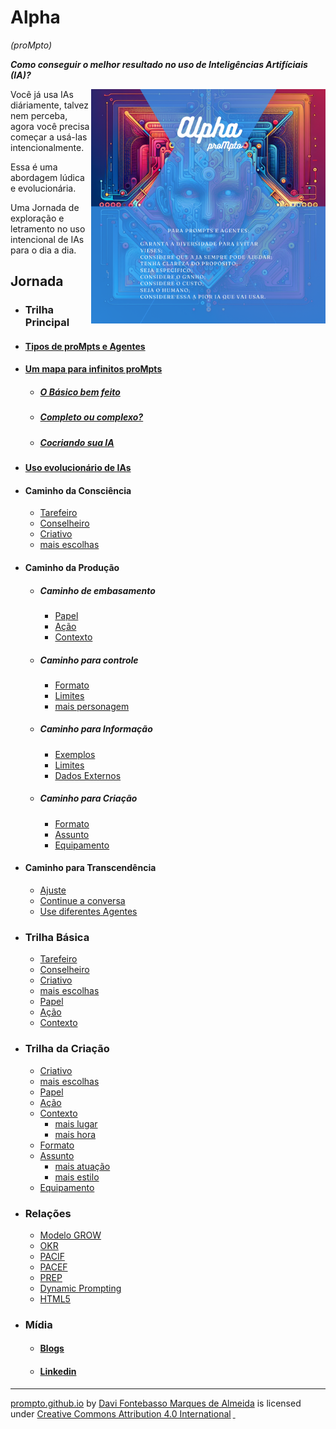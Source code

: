 # Alpha 
*(proMpto)*

***Como conseguir o melhor resultado no uso de Inteligências Artifíciais (IA)?***

<img src="imagens/cards/verso.png" align="right" width="375" height="375">

Você já usa IAs diáriamente, talvez nem perceba, agora você precisa começar a usá-las intencionalmente.

Essa é uma abordagem lúdica e evolucionária. 

Uma Jornada de exploração e letramento no uso intencional de IAs para o dia a dia.

## Jornada
- ### Trilha Principal
- #### [Tipos de proMpts e Agentes](tipos-de-prompt/README.md)
- #### [Um mapa para infinitos proMpts](um-mapa-para-infinitos-prompts.md)
  - ##### [O Básico bem feito](prompt-basico.md)
  - ##### [Completo ou complexo?](prompts-complexos.md) 
  - ##### [Cocriando sua IA](tipos-de-prompt/cocriacao.md)
- #### [Uso evolucionário de IAs](uso-evolucionario-de-ias.md) 
- #### Caminho da Consciência
  - [Tarefeiro](tipos-de-prompt/tarefeiro.md)
  - [Conselheiro](tipos-de-prompt/conselheiro.md)
  - [Criativo](tipos-de-prompt/criativo.md)
  - [mais escolhas](tipos-de-prompt/mais-escolhas.md)
- #### Caminho da Produção
  - ##### Caminho de embasamento
    - [Papel](partes-de-prompt/papel.md)
    - [Ação](partes-de-prompt/acao.md)
    - [Contexto](partes-de-prompt/contexto.md)
  - ##### Caminho para controle
      - [Formato](partes-de-prompt/controle/formato.md)
      - [Limites](partes-de-prompt/controle/limites.md)
      - [mais personagem](partes-de-prompt/controle/mais-personagem.md)
  - ##### Caminho para Informação
      - [Exemplos](partes-de-prompt/informacao/exemplos.md)
      - [Limites](partes-de-prompt/controle/limites.md)
      - [Dados Externos](partes-de-prompt/informacao/dados-externos.md)
  - ##### Caminho para Criação
      - [Formato](partes-de-prompt/controle/formato.md)
      - [Assunto](partes-de-prompt/criacao/assunto.md)
      - [Equipamento](partes-de-prompt/criacao/equipamento.md)
- #### Caminho para Transcendência
  - [Ajuste](depois-do-prompt/ajuste-ou-continue.md#ajuste)
  - [Continue a conversa](depois-do-prompt/ajuste-ou-continue.md#continue-a-conversa)
  - [Use diferentes Agentes](depois-do-prompt/use-diferentes-agentes.md)
- ### Trilha Básica
  - [Tarefeiro](tipos-de-prompt/tarefeiro.md)
  - [Conselheiro](tipos-de-prompt/conselheiro.md)
  - [Criativo](tipos-de-prompt/criativo.md)
  - [mais escolhas](tipos-de-prompt/mais-escolhas.md)
  - [Papel](partes-de-prompt/papel.md)
  - [Ação](partes-de-prompt/acao.md)
  - [Contexto](partes-de-prompt/contexto.md)
- ### Trilha da Criação
  - [Criativo](tipos-de-prompt/criativo.md)
  - [mais escolhas](tipos-de-prompt/mais-escolhas.md)
  - [Papel](partes-de-prompt/papel.md)
  - [Ação](partes-de-prompt/acao.md)
  - [Contexto](partes-de-prompt/contexto.md)
    - [mais lugar](partes-de-prompt/criacao/mais-lugar.md)
    - [mais hora](partes-de-prompt/criacao/mais-hora.md)
  - [Formato](partes-de-prompt/controle/formato.md)
  - [Assunto](partes-de-prompt/criacao/assunto.md)
    - [mais atuação](partes-de-prompt/criacao/mais-atuacao.md)
    - [mais estilo](partes-de-prompt/criacao/mais-estilo.md) 
  - [Equipamento](partes-de-prompt/criacao/equipamento.md)  
- ### Relações
  - [Modelo GROW](https://www.perplexity.ai/search/grow-e-um-acronimo-para-goal-m-0Fvr6CKGRBOUOlngLHzf6g)
  - [OKR](https://www.perplexity.ai/search/como-eu-posso-usar-okrs-para-m-yzwYs5.GTP61pNkeTTgTKQ)
  - [PACIF](https://miro.com/app/board/uXjVK8HHzF0=/?moveToWidget=3458764594027266196&cot=14)
  - [PACEF](https://miro.com/app/board/uXjVK8HHzF0=/?moveToWidget=3458764594027266197&cot=14)
  - [PREP](https://miro.com/app/board/uXjVK8HHzF0=/?moveToWidget=3458764594027266199&cot=14)
  - [Dynamic Prompting](https://twitter.com/LinusEkenstam)
  - [HTML5](https://www.w3.org/TR/2011/WD-html5-author-20110809/Overview.html)
- ### Mídia
  - #### [Blogs](midia/blogs.md)
  - #### [Linkedin](midia/linkedin.md)
<hr>
 <p xmlns:cc="http://creativecommons.org/ns#" xmlns:dct="http://purl.org/dc/terms/"><a property="dct:title" rel="cc:attributionURL" href="https://davifma.github.io/proMpto/">prompto.github.io</a> by <a rel="cc:attributionURL dct:creator" property="cc:attributionName" href="http://linkedin.com/in/davifma">Davi Fontebasso Marques de Almeida</a> is licensed under <a href="https://creativecommons.org/licenses/by/4.0/?ref=chooser-v1" target="_blank" rel="license noopener noreferrer" style="display:inline-block;">Creative Commons Attribution 4.0 International<img style="height:22px!important;margin-left:3px;vertical-align:text-bottom;" src="https://mirrors.creativecommons.org/presskit/icons/cc.svg?ref=chooser-v1" alt=""> <img style="height:22px!important;margin-left:3px;vertical-align:text-bottom;" src="https://mirrors.creativecommons.org/presskit/icons/by.svg?ref=chooser-v1" alt=""></a></p>
